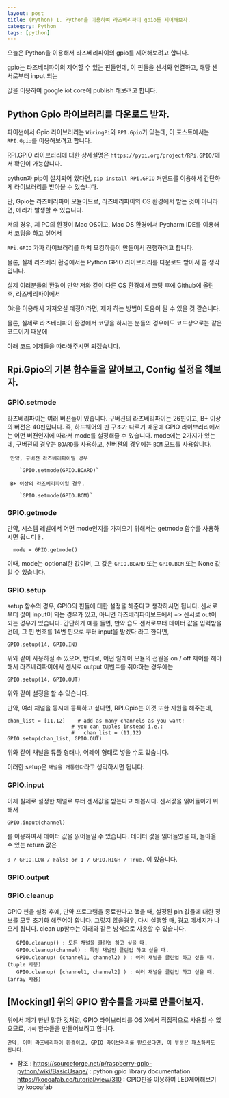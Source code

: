 ```yaml
---
layout: post
title: (Python) 1. Python을 이용하여 라즈베리파이 gpio를 제어해보자.
category: Python
tags: [python]
---
```


오늘은 Python을 이용해서 라즈베리파이의 gpio를 제어해보려고 합니다.

gpio는 라즈베리파이의 제어할 수 있는 핀들인데, 이 핀들을 센서와 연결하고, 해당 센서로부터 input 되는

값을 이용하여 google iot core에 publish 해보려고 합니다.

## Python Gpio 라이브러리를 다운로드 받자.

파이썬에서 Gpio 라이브러리는 `WiringPi`와 `RPI.Gpio`가 있는데, 이 포스트에서는 `RPI.Gpio`를 이용해보려고 합니다.

RPI.GPIO 라이브러리에 대한 상세설명은 `https://pypi.org/project/RPi.GPIO/`에서 확인이 가능합니다.

python과 pip이 설치되어 있다면, `pip install RPi.GPIO` 커맨드를 이용해서 간단하게 라이브러리를 받아올 수 있습니다.

단, Gpio는 라즈베리파이 모듈이므로, 라즈베리파이의 OS 환경에서 받는 것이 아니라면, 에러가 발생할 수 있습니다.

 저의 경우, 제 PC의 환경이 Mac OS이고, Mac OS 환경에서 Pycharm IDE를 이용해서 코딩을 하고 싶어서

`RPi.GPIO` 가짜 라이브러리를 마치 모킹하듯이 만들어서 진행하려고 합니다.

물론, 실제 라즈베리 환경에서는 Python GPIO 라이브러리를 다운로드 받아서 쓸 생각입니다.

실제 여러분들의 환경이 만약 저와 같이 다른 OS 환경에서 코딩 후에 Github에 올린 후, 라즈베리파이에서

Git을 이용해서 가져오실 예정이라면, 제가 하는 방법이 도움이 될 수 있을 것 같습니다.

 물론, 실제로 라즈베리파이 환경에서 코딩을 하시는 분들의 경우에도 코드상으로는 같은 코드이기 때문에

 아래 코드 예제들을 따라해주시면 되겠습니다.

## Rpi.Gpio의 기본 함수들을 알아보고, Config 설정을 해보자.

### GPIO.setmode

  라즈베리파이는 여러 버젼들이 있습니다. 구버젼의 라즈베리파이는 26핀이고, B+ 이상의 버젼은 40핀입니다.
  즉, 하드웨어의 핀 구조가 다르기 때문에 GPIO 라이브러리에서는 어떤 버젼인지에 따라서 mode를 설정해줄 수 있습니다.
  mode에는 2가지가 있는데, 구버젼의 경우는 `BOARD`를 사용하고, 신버젼의 경우에는 `BCM` 모드를 사용합니다.

  ```
   만약, 구버젼 라즈베리파이일 경우

      `GPIO.setmode(GPIO.BOARD)`

   B+ 이상의 라즈베리파이일 경우,

      `GPIO.setmode(GPIO.BCM)`    
  ```
### GPIO.getmode

  만약, 시스템 레벨에서 어떤 mode인지를 가져오기 위해서는 getmode 함수를 사용하시면 됩ㄴ디ㅏ.

  ```
    mode = GPIO.getmode()

  ```  
  이때, mode는 optional한 값이며, 그 값은 `GPIO.BOARD` 또는 `GPIO.BCM` 또는 None 값일 수 있습니다.

### GPIO.setup

  setup 함수의 경우, GPIO의 핀들에 대한 설정을 해준다고 생각하시면 됩니다. 센서로부터 값이 input이 되는 경우가 있고,
  아니면 라즈베리파이보드에서 => 센서로 out이 되는 경우가 있습니다.
  간단하게 예를 들면, 만약 습도 센서로부터 데이터 값을 입력받을 건데, 그 핀 번호를 14번 핀으로 부터 input을 받겠다 라고
  한다면,

   `GPIO.setup(14, GPIO.IN)`

  위와 같이 사용하실 수 있으며, 반대로, 어떤 릴레이 모듈의 전원을 on / off 제어를 해야해서 라즈베리파이에서 센서로 output 이벤트를
  줘야하는 경우에는

   `GPIO.setup(14, GPIO.OUT)`

  위와 같이 설정을 할 수 있습니다.

  만약, 여러 채널을 동시에 등록하고 싶다면, RPI.Gpio는 이것 또한 지원을 해주는데,

  ```
  chan_list = [11,12]    # add as many channels as you want!
                       # you can tuples instead i.e.:
                       #   chan_list = (11,12)
  GPIO.setup(chan_list, GPIO.OUT)
  ```
  위와 같이 채널을 튜플 형태나, 어레이 형태로 넣을 수도 있습니다.

  이러한 setup은 `채널을 개통한다`라고 생각하시면 됩니다.

### GPIO.input

  이제 실제로 설정한 채널로 부터 센서값을 받는다고 해봅시다. 센서값을 읽어들이기 위해서

  ```
  GPIO.input(channel)
  ```
  를 이용하여서 데이터 값을 읽어들일 수 있습니다. 데이터 값을 읽어들였을 때, 돌아올 수 있는 return 값은

  `0 / GPIO.LOW / False or 1 / GPIO.HIGH / True.` 이 있습니다.

### GPIO.output


### GPIO.cleanup

 GPIO 핀을 설정 후에, 만약 프로그램을 종료한다고 했을 때, 설정된 pin 값들에 대한 정보를 모두 초기화 해주어야 합니다.
 그렇지 않을경우, 다시 실행할 때, 경고 메세지가 나오게 됩니다.
 clean up함수는 아래와 같은 방식으로 사용할 수 있습니다.

 ```
    GPIO.cleanup() : 모든 채널을 클린업 하고 싶을 때.  
    GPIO.cleanup(channel) : 특정 채널만 클린업 하고 싶을 때.
    GPIO.cleanup( (channel1, channel2) ) : 여러 채널을 클린업 하고 싶을 때. (tuple 사용)
    GPIO.cleanup( [channel1, channel2] ) : 여러 채널을 클린업 하고 싶을 때. (array 사용)
 ```

## [Mocking!] 위의 GPIO 함수들을 `가짜`로 만들어보자.

 위에서 제가 한번 말한 것처럼, GPIO 라이브러리를 OS X에서 직접적으로 사용할 수 없으므로, `가짜` 함수들을 만들어보려고 합니다.

 `만약, 이미 라즈베리파이 환경이고, GPIO 라이브러리를 받으셨다면, 이 부분은 패스하셔도 됩니다.`


 * 참조 : https://sourceforge.net/p/raspberry-gpio-python/wiki/BasicUsage/ : python gpio library documentation
         https://kocoafab.cc/tutorial/view/310 : GPIO핀을 이용하여 LED제어해보기 by kocoafab
